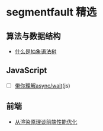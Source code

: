 # segmentfault 精选  

## 算法与数据结构  

- [什么是抽象语法树](https://segmentfault.com/a/1190000019491986)  

## JavaScript  

- [ ] [带你理解async/wait](https://segmentfault.com/a/1190000019493976)(js)  

## 前端

- [从渲染原理谈前端性能优化](https://segmentfault.com/a/1190000019504744)
